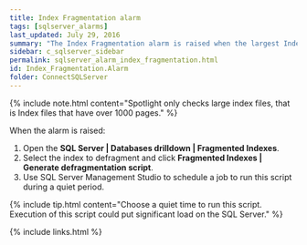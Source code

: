 ```yaml
---
title: Index Fragmentation alarm
tags: [sqlserver_alarms]
last_updated: July 29, 2016
summary: "The Index Fragmentation alarm is raised when the largest Index file on the SQL Server is more than 5% fragmented. It is a good idea to defragment large index files that are more than 5% fragmented."
sidebar: c_sqlserver_sidebar
permalink: sqlserver_alarm_index_fragmentation.html
id: Index_Fragmentation.Alarm
folder: ConnectSQLServer
---
```



{% include note.html content="Spotlight only checks large index files, that is Index files that have over 1000 pages." %}


When the alarm is raised:

1. Open the **SQL Server \| Databases drilldown \| Fragmented Indexes**.
2. Select the index to defragment and click **Fragmented Indexes \| Generate defragmentation script**.
3. Use SQL Server Management Studio to schedule a job to run this script during a quiet period.


{% include tip.html content="Choose a quiet time to run this script. Execution of this script could put significant load on the SQL Server." %}

{% include links.html %}
